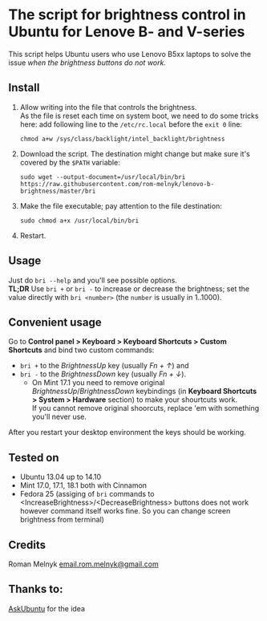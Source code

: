 # The script for brightness control in Ubuntu for Lenove B- and V-series
This script helps Ubuntu users who use Lenovo B5xx laptops to solve the issue _when the brightness buttons do not work._

## Install
1. Allow writing into the file that controls the brightness.  
   As the file is reset each time on system boot, we need to do some tricks here:
   add following line to the `/etc/rc.local` before the `exit 0` line:  
   ```
   chmod a+w /sys/class/backlight/intel_backlight/brightness
   ```
2. Download the script. The destination might change but make sure it's covered by the `$PATH` variable:  
   ```
   sudo wget --output-document=/usr/local/bin/bri https://raw.githubusercontent.com/rom-melnyk/lenovo-b-brightness/master/bri
   ```
3. Make the file executable; pay attention to the file destination:  
   ```
   sudo chmod a+x /usr/local/bin/bri
   ```
4. Restart.

## Usage
Just do `bri --help` and you'll see possible options.  
**TL;DR**
Use `bri +` or `bri -` to increase or decrease the brightness; set the value directly with `bri <number>` (the `number` is usually in 1..1000).

## Convenient usage
Go to **Control panel > Keyboard > Keyboard Shortcuts > Custom Shortcuts** and bind two custom commands:
* `bri +` to the _BrightnessUp_ key (usually _Fn + &uarr;_) and
* `bri -` to the _BrightnessDown_ key (usually _Fn + &darr;_).
  * On Mint 17.1 you need to remove original _BrightnessUp_/_BrightnessDown_ keybindings (in **Keyboard Shortcuts > System > Hardware** section) to make your shourtcuts work.  
   If you cannot remove original shoorcuts, replace 'em with something you'll never use.

After you restart your desktop environment the keys should be working.

## Tested on
* Ubuntu 13.04 up to 14.10
* Mint 17.0, 17.1, 18.1 both with Cinnamon
* Fedora 25 (assiging of `bri` commands to \<IncreaseBrightness\>/\<DecreaseBrightness\> buttons does not work however command itself works fine. So you can change screen brightness from terminal)

## Credits
Roman Melnyk <email.rom.melnyk@gmail.com>

## Thanks to:
[AskUbuntu](http://askubuntu.com/) for the idea
